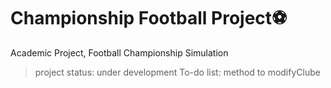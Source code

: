 <h1>Championship Football Project⚽</h1>
Academic Project, Football Championship Simulation

>project status: under development
>To-do list: method to modifyClube